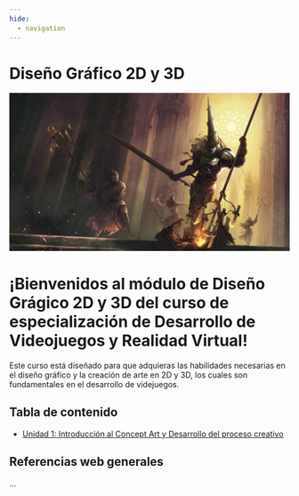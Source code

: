 ```yaml
---
hide:
  - navigation
---
```


# Diseño Gráfico 2D y 3D
![](assets/web-warrior-sword-cathedral-creature-battle-armor-mask-candle-da.jpg)

# ¡Bienvenidos al módulo de **Diseño Grágico 2D y 3D** del curso de especialización de **Desarrollo de Videojuegos y Realidad Virtual**!

Este curso está diseñado para que adquieras las habilidades necesarias en el diseño gráfico y la creación de arte en 2D y 3D, los cuales son fundamentales en el desarrollo de videjuegos.

## Tabla de contenido

* [Unidad 1: Introducción al Concept Art y Desarrollo del proceso creativo](ud1.md)



## Referencias web generales

...
